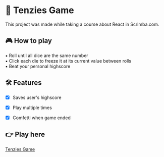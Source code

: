 # :game_die: Tenzies Game

This project was made while taking a course about React in Scrimba.com.

##  :video_game: How to play

:black_small_square: Roll until all dice are the same number <br />
:black_small_square: Click each die to freeze it at its current value between rolls<br />
:black_small_square: Beat your personal highscore

##  :hammer_and_wrench: Features
- [x] Saves user's highscore <br />
- [x] Play multiple times <br />
- [x] Comfetti when game ended


## :point_right: Play here
[Tenzies Game](https://gniarchos.github.io/tenzies-game/)
